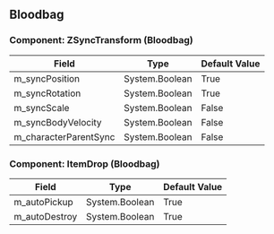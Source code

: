 ## Bloodbag

### Component: ZSyncTransform (Bloodbag)

|Field|Type|Default Value|
|---|---|---|
|m_syncPosition|System.Boolean|True|
|m_syncRotation|System.Boolean|True|
|m_syncScale|System.Boolean|False|
|m_syncBodyVelocity|System.Boolean|False|
|m_characterParentSync|System.Boolean|False|

### Component: ItemDrop (Bloodbag)

|Field|Type|Default Value|
|---|---|---|
|m_autoPickup|System.Boolean|True|
|m_autoDestroy|System.Boolean|True|

